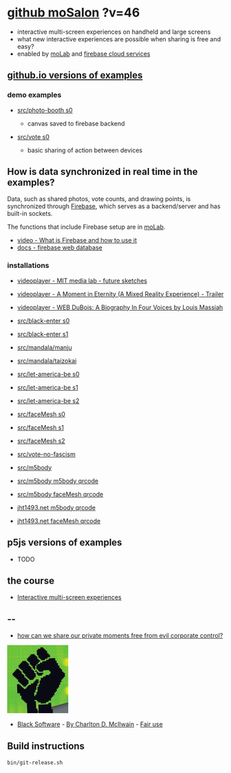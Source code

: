 # [github moSalon](https://github.com/molab-itp/moSalon) ?v=46

- interactive multi-screen experiences on handheld and large screens
- what new interactive experiences are possible when sharing is free and easy?
- enabled by [moLab](https://github.com/molab-itp/moLib) and [firebase cloud services](https://firebase.google.com)

## [github.io versions of examples](https://molab-itp.github.io/moSalon?v=46)

### demo examples

- [src/photo-booth s0](src/photo-booth/?v=46)

  - canvas saved to firebase backend

- [src/vote s0](src/vote/?v=46)
  - basic sharing of action between devices

## How is data synchronized in real time in the examples?

Data, such as shared photos, vote counts, and drawing points, is synchronized through [Firebase](https://firebase.google.com), which serves as a backend/server and has built-in sockets.

The functions that include Firebase setup are in [moLab](https://github.com/molab-itp/moLib).

- [video - What is Firebase and how to use it](https://www.youtube.com/watch?v=p9pgI3Mg-So&list=PLl-K7zZEsYLnfwBe4WgEw9ao0J0N1LYDR&index=8)
- [docs - firebase web database](https://firebase.google.com/docs/database/web/start?hl=en&authuser=0)

### installations

- [videoplayer - MIT media lab - future sketches](src/videoplayer?playlist=xZGOQUiPuEE)
- [videoplayer - A Moment in Eternity (A Mixed Reality Experience) - Trailer](src/videoplayer?playlist=s1mo4k4bvEg)
- [videoplayer - WEB DuBois: A Biography In Four Voices by Louis Massiah](src/videoplayer?playlist=xIGJd4nP_f4)

- [src/black-enter s0](src/black-enter/?v=46&group=s0)
- [src/black-enter s1](src/black-enter/?v=46&group=s1)

- [src/mandala/manju](src/mandala/manju?v=46)
- [src/mandala/taizokai](src/mandala/taizokai?v=46)

- [src/let-america-be s0](src/let-america-be/qrcode?v=46&group=s0)
- [src/let-america-be s1](src/let-america-be/qrcode?v=46&group=s1)
- [src/let-america-be s2](src/let-america-be/qrcode?v=46&group=s2)

- [src/faceMesh s0](src/faceMesh/qrcode?v=46)
- [src/faceMesh s1](src/faceMesh/qrcode?v=46&group=s1)
- [src/faceMesh s2](src/faceMesh/qrcode?v=46&group=s2)

- [src/vote-no-fascism](src/vote-no-fascism/?v=46)

- [src/m5body](src/m5body/?v=46)
- [src/m5body m5body qrcode](src/m5body/qrcode-m5body/?v=46&app=mo-m5body&group=m5body)
- [src/m5body faceMesh qrcode](src/m5body/qrcode-facemesh/?v=46&app=mo-m5body&group=m5body)
- [jht1493.net m5body qrcode](https://jht1493.net/moSalon/demo/m5body/qrcode-m5body/?v=46&app=mo-m5body&group=m5body)
- [jht1493.net faceMesh qrcode](https://jht1493.net/moSalon/demo/m5body/qrcode-facemesh/?v=46&app=mo-m5body&group=m5body)

## p5js versions of examples

- TODO

## the course

- [Interactive multi-screen experiences](https://github.com/p5videoKit/IM-Screens-2024-03-ima)

## --

- [how can we share our private moments free from evil corporate control?](https://github.com/jht1493/jht-site?tab=readme-ov-file#why)

[![Black_Software](png/power-fist-142x158.png)](https://en.wikipedia.org/wiki/Black_Software)

- [Black Software](https://en.wikipedia.org/wiki/Black_Software) - [By Charlton D. McIlwain](https://global.oup.com/academic/product/black-software-9780190863845) - [Fair use](https://en.wikipedia.org/w/index.php?curid=67093597)

## Build instructions

```
bin/git-release.sh

```
